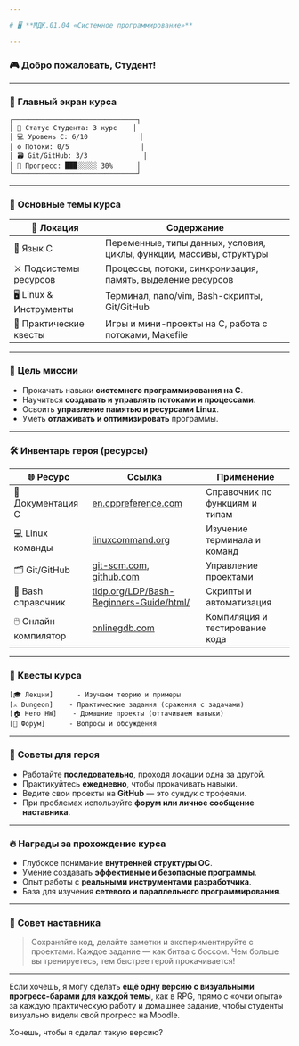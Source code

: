 ```yaml
---

# 🖥️ **МДК.01.04 «Системное программирование»**

---
```


### 🎮 **Добро пожаловать, Студент!**

---

### 🏰 **Главный экран курса**

```
┌───────────────────────────────┐
│ 💠 Статус Студента: 3 курс    │
│ 💻 Уровень C: 6/10             │
│ ⚙️ Потоки: 0/5                  │
│ 🗃️ Git/GitHub: 3/3              │
│ 🎯 Прогресс: ███░░░░░ 30%      │
└───────────────────────────────┘
```

---

### 🧱 **Основные темы курса**

| 🏰 Локация              | Содержание                                                           |
| ----------------------- | -------------------------------------------------------------------- |
| 🧙 Язык C               | Переменные, типы данных, условия, циклы, функции, массивы, структуры |
| ⚔️ Подсистемы ресурсов  | Процессы, потоки, синхронизация, память, выделение ресурсов          |
| 🖥️ Linux & Инструменты | Терминал, nano/vim, Bash-скрипты, Git/GitHub                         |
| 🏹 Практические квесты  | Игры и мини-проекты на C, работа с потоками, Makefile                |

---

### 🎯 **Цель миссии**

* Прокачать навыки **системного программирования на C**.
* Научиться **создавать и управлять потоками и процессами**.
* Освоить **управление памятью и ресурсами Linux**.
* Уметь **отлаживать и оптимизировать** программы.

---

### 🛠️ **Инвентарь героя (ресурсы)**

| 🌐 Ресурс             | Ссылка                                                                                     | Применение                     |
| --------------------- | ------------------------------------------------------------------------------------------ | ------------------------------ |
| 📖 Документация C     | [en.cppreference.com](https://en.cppreference.com/w/c)                                     | Справочник по функциям и типам |
| 💻 Linux команды      | [linuxcommand.org](https://linuxcommand.org/)                                              | Изучение терминала и команд    |
| 🗂️ Git/GitHub        | [git-scm.com](https://git-scm.com/), [github.com](https://github.com/)                     | Управление проектами           |
| 🐚 Bash справочник    | [tldp.org/LDP/Bash-Beginners-Guide/html/](https://tldp.org/LDP/Bash-Beginners-Guide/html/) | Скрипты и автоматизация        |
| 🖱️ Онлайн компилятор | [onlinegdb.com](https://www.onlinegdb.com/online_c_compiler)                               | Компиляция и тестирование кода |

---

### 🧩 **Квесты курса**

```
[🎓 Лекции]      - Изучаем теорию и примеры
[⚔️ Dungeon]    - Практические задания (сражения с задачами)
[🏠 Hero HW]    - Домашние проекты (оттачиваем навыки)
[💬 Форум]      - Вопросы и обсуждения
```

---

### 📅 **Советы для героя**

* Работайте **последовательно**, проходя локации одна за другой.
* Практикуйтесь **ежедневно**, чтобы прокачивать навыки.
* Ведите свои проекты на **GitHub** — это сундук с трофеями.
* При проблемах используйте **форум или личное сообщение наставника**.

---

### 🔥 **Награды за прохождение курса**

* Глубокое понимание **внутренней структуры ОС**.
* Умение создавать **эффективные и безопасные программы**.
* Опыт работы с **реальными инструментами разработчика**.
* База для изучения **сетевого и параллельного программирования**.

---

### 🎁 **Совет наставника**

> Сохраняйте код, делайте заметки и экспериментируйте с проектами. Каждое задание — как битва с боссом. Чем больше вы тренируетесь, тем быстрее герой прокачивается!

---

Если хочешь, я могу сделать **ещё одну версию с визуальными прогресс-барами для каждой темы**, как в RPG, прямо с «очки опыта» за каждую практическую работу и домашнее задание, чтобы студенты визуально видели свой прогресс на Moodle.

Хочешь, чтобы я сделал такую версию?
